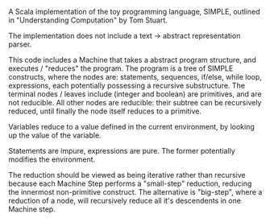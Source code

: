 A Scala implementation of the toy programming language, SIMPLE, outlined in "Understanding Computation" by Tom Stuart.

The implementation does not include a text -> abstract representation parser.

This code includes a Machine that takes a abstract program structure, and executes / "reduces" the program. The program is a tree of SIMPLE constructs, where the nodes are: statements, sequences, if/else, while loop, expressions, each potentially possessing a recursive substructure. The terminal nodes / leaves include (integer and boolean) are primitives, and are not reducible. All other nodes are reducible: their subtree can be recursively reduced, until finally the node itself reduces to a primitive.

Variables reduce to a value defined in the current environment, by looking up the value of the variable. 

Statements are impure, expressions are pure. The former potentially modifies the environment.  

The reduction should be viewed as being iterative rather than recursive because each Machine Step performs a "small-step" reduction, reducing the innermost non-primitive construct. The alternative is "big-step", where a reduction of a node, will recursively reduce all it's descendents in one Machine step.  